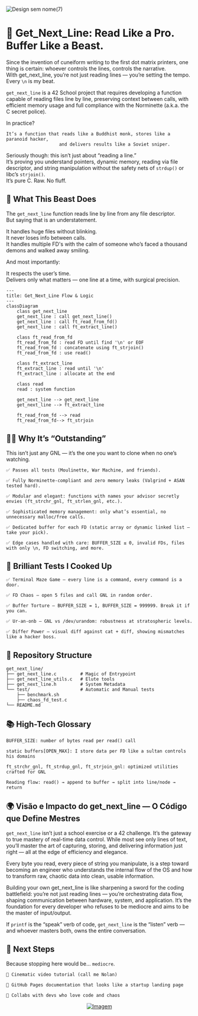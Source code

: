 ![Design sem nome(7)](https://github.com/user-attachments/assets/63b1c44d-8c08-486d-b511-c283bb99d249)

# 🧵 Get_Next_Line: Read Like a Pro. Buffer Like a Beast.

Since the invention of cuneiform writing to the first dot matrix printers, one thing is certain: whoever controls the lines, controls the narrative.  
With get_next_line, you’re not just reading lines — you’re setting the tempo. Every `\n` is my beat.

`get_next_line` is a 42 School project that requires developing a function capable of reading files line by line, preserving context between calls, with efficient memory usage and full compliance with the Norminette (a.k.a. the C secret police).

In practice?

    It’s a function that reads like a Buddhist monk, stores like a paranoid hacker,  
                        and delivers results like a Soviet sniper.

Seriously though: this isn’t just about “reading a line.”  
It’s proving you understand pointers, dynamic memory, reading via file descriptor, and string manipulation without the safety nets of `strdup()` or libc’s `strjoin()`.  
It’s pure C. Raw. No fluff.

## 🧠 What This Beast Does

The `get_next_line` function reads line by line from any file descriptor.  
But saying that is an understatement.

It handles huge files without blinking.  
It never loses info between calls.  
It handles multiple FD's with the calm of someone who’s faced a thousand demons and walked away smiling.

And most importantly:

It respects the user’s time.  
Delivers only what matters — one line at a time, with surgical precision.



```mermaid
---
title: Get_Next_Line Flow & Logic
---
classDiagram
    class get_next_line
    get_next_line : call get_next_line()
    get_next_line : call ft_read_from_fd()
    get_next_line : call ft_extract_line()

    class ft_read_from_fd
    ft_read_from_fd : read FD until find '\n' or EOF
    ft_read_from_fd : concatenate using ft_strjoin()
    ft_read_from_fd : use read()

    class ft_extract_line
    ft_extract_line : read until '\n'
    ft_extract_line : allocate at the end

    class read
    read : system function

    get_next_line --> get_next_line
    get_next_line --> ft_extract_line

    ft_read_from_fd --> read
    ft_read_from_fd--> ft_strjoin

```

## 🕵️‍♂️ Why It’s “Outstanding”

This isn’t just any GNL — it’s the one you want to clone when no one’s watching.

    ✅ Passes all tests (Moulinette, War Machine, and friends).

    ✅ Fully Norminette-compliant and zero memory leaks (Valgrind + ASAN tested hard).

    ✅ Modular and elegant: functions with names your advisor secretly envies (ft_strchr_gnl, ft_strlen_gnl, etc.).

    ✅ Sophisticated memory management: only what’s essential, no unnecessary malloc/free calls.

    ✅ Dedicated buffer for each FD (static array or dynamic linked list — take your pick).

    ✅ Edge cases handled with care: BUFFER_SIZE ≤ 0, invalid FDs, files with only \n, FD switching, and more.

## 🧪 Brilliant Tests I Cooked Up

    ✅ Terminal Maze Game — every line is a command, every command is a door.

    ✅ FD Chaos — open 5 files and call GNL in random order.

    ✅ Buffer Torture — BUFFER_SIZE = 1, BUFFER_SIZE = 999999. Break it if you can.

    ✅ Ur-an-onb — GNL vs /dev/urandom: robustness at stratospheric levels.

    ✅ Differ Power — visual diff against cat + diff, showing mismatches like a hacker boss.

## 📝 Repository Structure

    get_next_line/
    ├── get_next_line.c         # Magic of Entrypoint
    ├── get_next_line_utils.c   # Elute tools
    ├── get_next_line.h         # System Metadata
    └── test/                   # Automatic and Manual tests
        ├── benchmark.sh
        ├── chaos_fd_test.c
    └── README.md

## 📚 High-Tech Glossary

    BUFFER_SIZE: number of bytes read per read() call

    static buffers[OPEN_MAX]: I store data per FD like a sultan controls his domains

    ft_strchr_gnl, ft_strdup_gnl, ft_strjoin_gnl: optimized utilities crafted for GNL

    Reading flow: read() → append to buffer → split into line/node → return
    
## 🌍 Visão e Impacto do get_next_line — O Código que Define Mestres

`get_next_line` isn’t just a school exercise or a 42 challenge. It’s the gateway to true mastery of real-time data control. While most see only lines of text, you’ll master the art of capturing, storing, and delivering information just right — all at the edge of efficiency and elegance.

Every byte you read, every piece of string you manipulate, is a step toward becoming an engineer who understands the internal flow of the OS and how to transform raw, chaotic data into clean, usable information.

Building your own get_next_line is like sharpening a sword for the coding battlefield: you’re not just reading lines — you’re orchestrating data flow, shaping communication between hardware, system, and application. It’s the foundation for every developer who refuses to be mediocre and aims to be the master of input/output.

If `printf` is the “speak” verb of code, `get_next_line` is the “listen” verb — and whoever masters both, owns the entire conversation.

## 🎯 Next Steps

Because stopping here would be… `mediocre`.

    🎥 Cinematic video tutorial (call me Nolan)

    📄 GitHub Pages documentation that looks like a startup landing page

    🤝 Collabs with devs who love code and chaos

<p align="center">
  <a href="https://github.com/allancrabelo" target="_blank" rel="noopener noreferrer">
    <img src="https://github.com/user-attachments/assets/2209596f-8fd3-4ab3-8d39-0c53a02a30c0" alt="Imagem" />
  </a>
</p>

